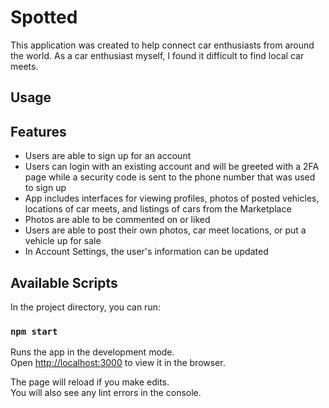 # Spotted
This application was created to help connect car enthusiasts from around the world.
As a car enthusiast myself, I found it difficult to find local car meets.

## Usage

## Features

- Users are able to sign up for an account
- Users can login with an existing account and will be greeted with a 2FA page while a security code is sent to the phone number that was used to sign up
- App includes interfaces for viewing profiles, photos of posted vehicles, locations of car meets, and listings of cars from the Marketplace
- Photos are able to be commented on or liked
- Users are able to post their own photos, car meet locations, or put a vehicle up for sale
- In Account Settings, the user's information can be updated

## Available Scripts

In the project directory, you can run:

### `npm start`

Runs the app in the development mode.\
Open [http://localhost:3000](http://localhost:3000) to view it in the browser.

The page will reload if you make edits.\
You will also see any lint errors in the console.
